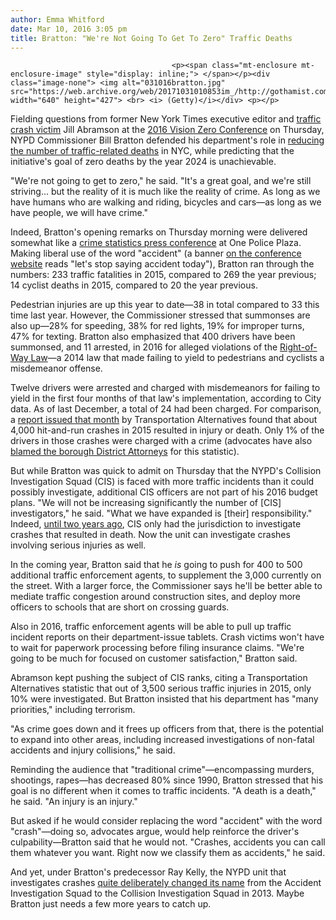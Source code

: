 ```yaml
---
author: Emma Whitford
date: Mar 10, 2016 3:05 pm
title: Bratton: "We're Not Going To Get To Zero" Traffic Deaths
---
```


	
										<p><span class="mt-enclosure mt-enclosure-image" style="display: inline;"> </span></p><div class="image-none"> <img alt="031016bratton.jpg" src="https://web.archive.org/web/20171031010853im_/http://gothamist.com/attachments/nyc_arts_john/031016bratton.jpg" width="640" height="427"> <br> <i> (Getty)</i></div> <p></p>

<p>Fielding questions from former New York Times executive editor and <a href="https://web.archive.org/web/20171031010853/http://www.nytimes.com/2014/05/04/nyregion/how-being-hit-by-a-vehicle-changed-times-colleagues-lives.html?_r=0">traffic crash victim</a> Jill Abramson at the <a href="https://web.archive.org/web/20171031010853/https://www.transalt.org/getinvolved/vision-zero-now/visionzero2016">2016 Vision Zero Conference</a> on Thursday, NYPD Commissioner Bill Bratton defended his department&apos;s role in <a href="https://web.archive.org/web/20171031010853/http://gothamist.com/2016/01/19/vision_zero_2015_de_blasio.php">reducing the number of traffic-related deaths</a> in NYC, while predicting that the initiative&apos;s goal of zero deaths by the year 2024 is unachievable. </p>

<p>&quot;We&apos;re not going to get to zero,&quot; he said. &quot;It&apos;s a great goal, and we&apos;re still striving... but the reality of it is much like the reality of crime. As long as we have humans who are walking and riding, bicycles and cars&#x2014;as long as we have people, we will have crime.&quot; </p>

<p>Indeed, Bratton&apos;s opening remarks on Thursday morning were delivered somewhat like a <a href="https://web.archive.org/web/20171031010853/http://gothamist.com/2015/12/27/nyc_was_safer_in_2015_than_2014.php">crime statistics press conference</a> at One Police Plaza. Making liberal use of the word &quot;accident&quot; (a banner <a href="https://web.archive.org/web/20171031010853/https://www.transalt.org/getinvolved/vision-zero-now/visionzero2016">on the conference website</a> reads &quot;let&apos;s stop saying accident today&quot;), Bratton ran through the numbers: 233 traffic fatalities in 2015, compared to 269 the year previous; 14 cyclist deaths in 2015, compared to 20 the year previous. </p>

<p>Pedestrian injuries are up this year to date&#x2014;38 in total compared to 33 this time last year. However, the Commissioner stressed that summonses are also up&#x2014;28% for speeding, 38% for red lights, 19% for improper turns, 47% for texting. Bratton also emphasized that 400 drivers have been summonsed, and 11 arrested, in 2016 for alleged violations of the <a href="https://web.archive.org/web/20171031010853/http://gothamist.com/2014/10/28/cops_to_stop_letting_drivers_get_aw.php">Right-of-Way Law</a>&#x2014;a 2014 law that made failing to yield to pedestrians and cyclists a misdemeanor offense. </p>

<p>Twelve drivers were arrested and charged with misdemeanors for failing to yield in the first four months of that law&apos;s implementation, according to City data. As of last December, a total of 24 had been charged. For comparison, a <a href="https://web.archive.org/web/20171031010853/https://www.transalt.org/news/releases/8378">report issued that month</a> by Transportation Alternatives found that about 4,000 hit-and-run crashes in 2015 resulted in injury or death. Only 1% of the drivers in those crashes were charged with a crime (advocates have also <a href="https://web.archive.org/web/20171031010853/http://gothamist.com/2015/12/09/deadly_drivers_nyc.php">blamed the borough District Attorneys</a> for this statistic). </p>

<p>But while Bratton was quick to admit on Thursday that the NYPD&apos;s Collision Investigation Squad (CIS) is faced with more traffic incidents than it could possibly investigate, additional CIS officers are not part of his 2016 budget plans. &quot;We will not be increasing significantly the number of [CIS] investigators,&quot; he said. &quot;What we have expanded is [their] responsibility.&quot; Indeed, <a href="https://web.archive.org/web/20171031010853/http://www.streetsblog.org/2014/11/12/vision-zero-year-one-an-early-assessment/">until two years ago</a>, CIS only had the jurisdiction to investigate crashes that resulted in death. Now the unit can investigate crashes involving serious injuries as well. </p>

<p>In the coming year, Bratton said that he <em>is</em> going to push for 400 to 500 additional traffic enforcement agents, to supplement the 3,000 currently on the street. With a larger force, the Commissioner says he&apos;ll be better able to mediate traffic congestion around construction sites, and deploy more officers to schools that are short on crossing guards. </p>

<p>Also in 2016, traffic enforcement agents will be able to pull up traffic incident reports on their department-issue tablets. Crash victims won&apos;t have to wait for paperwork processing before filing insurance claims. &quot;We&apos;re going to be much for focused on customer satisfaction,&quot; Bratton said. </p>

<p>Abramson kept pushing the subject of CIS ranks, citing a Transportation Alternatives statistic that out of 3,500 serious traffic injuries in 2015, only 10% were investigated. But Bratton insisted that his department has &quot;many priorities,&quot; including terrorism. </p>

<p>&quot;As crime goes down and it frees up officers from that, there is the potential to expand into other areas, including increased investigations of non-fatal accidents and injury collisions,&quot; he said. </p>

<p>Reminding the audience that &quot;traditional crime&quot;&#x2014;encompassing murders, shootings, rapes&#x2014;has decreased 80% since 1990, Bratton stressed that his goal is no different when it comes to traffic incidents. &quot;A death is a death,&quot; he said. &quot;An injury is an injury.&quot; </p>

<p>But asked if he would consider replacing the word &quot;accident&quot; with the word &quot;crash&quot;&#x2014;doing so, advocates argue, would help reinforce the driver&apos;s culpability&#x2014;Bratton said that he would not. &quot;Crashes, accidents you can call them whatever you want. Right now we classify them as accidents,&quot; he said. </p>

<p>And yet, under Bratton&apos;s predecessor Ray Kelly, the NYPD unit that investigates crashes <a href="https://web.archive.org/web/20171031010853/http://gothamist.com/2013/03/11/nypd_issues_sweeping_changes_to_cra.php">quite deliberately changed its name</a> from the Accident Investigation Squad to the Collision Investigation Squad in 2013. Maybe Bratton just needs a few more years to catch up.</p>					
										
									
				